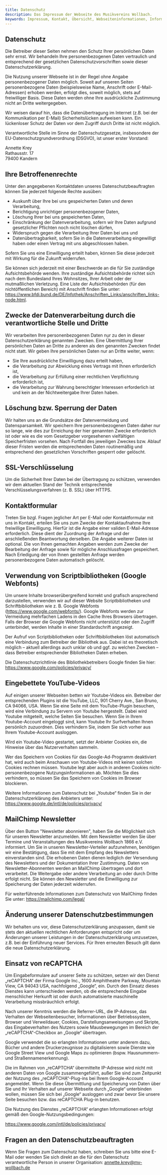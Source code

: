 ```yaml
---
title: Datenschutz
description: Das Impressum der Webseite des Musikvereins Wollbach.
keywords: Impressum, Kontakt, Übersicht, Webseiteninformationen, Informationen zur Webseite, Rechtliches, Haftung, Haftungsausschluss, Datenschutz
---
```


## Datenschutz
Die Betreiber dieser Seiten nehmen den Schutz Ihrer persönlichen Daten sehr
ernst. Wir behandeln Ihre personenbezogenen Daten vertraulich und
entsprechend der gesetzlichen Datenschutzvorschriften sowie dieser
Datenschutzerklärung.

Die Nutzung unserer Webseite ist in der Regel ohne Angabe personenbezogener
Daten möglich. Soweit auf unseren Seiten personenbezogene Daten
(beispielsweise Name, Anschrift oder E-Mail-Adressen) erhoben werden,
erfolgt dies, soweit möglich, stets auf freiwilliger Basis. Diese Daten
werden ohne Ihre ausdrückliche Zustimmung nicht an Dritte weitergegeben.

Wir weisen darauf hin, dass die Datenübertragung im Internet (z.B. bei der
Kommunikation per E-Mail) Sicherheitslücken aufweisen kann. Ein lückenloser
Schutz der Daten vor dem Zugriff durch Dritte ist nicht möglich.

Verantwortliche Stelle im Sinne der Datenschutzgesetze, insbesondere der
EU-Datenschutzgrundverordnung (DSGVO), ist unser erster Vorstand:

Annette Krey<br />
Rathausstr. 17<br />
79400 Kandern

## Ihre Betroffenenrechte
Unter den angegebenen Kontaktdaten unseres Datenschutzbeauftragten können
Sie jederzeit folgende Rechte ausüben:

- Auskunft über Ihre bei uns gespeicherten Daten und deren Verarbeitung,
- Berichtigung unrichtiger personenbezogener Daten,
- Löschung Ihrer bei uns gespeicherten Daten,
- Einschränkung der Datenverarbeitung, sofern wir Ihre Daten aufgrund gesetzlicher Pflichten noch nicht löschen dürfen,
- Widerspruch gegen die Verarbeitung Ihrer Daten bei uns und
- Datenübertragbarkeit, sofern Sie in die Datenverarbeitung eingewilligt haben oder einen Vertrag mit uns abgeschlossen haben.

Sofern Sie uns eine Einwilligung erteilt haben, können Sie diese jederzeit
mit Wirkung für die Zukunft widerrufen.

Sie können sich jederzeit mit einer Beschwerde an die für Sie zuständige
Aufsichtsbehörde wenden. Ihre zuständige Aufsichtsbehörde richtet sich nach dem
Bundesland Ihres Wohnsitzes, Ihrer Arbeit oder der mutmaßlichen Verletzung.
Eine Liste der Aufsichtsbehörden (für den nichtöffentlichen Bereich) mit
Anschrift finden Sie unter:
https://www.bfdi.bund.de/DE/Infothek/Anschriften_Links/anschriften_links-node.html.

## Zwecke der Datenverarbeitung durch die verantwortliche Stelle und Dritte
Wir verarbeiten Ihre personenbezogenen Daten nur zu den in dieser Datenschutzerklärung
genannten Zwecken. Eine Übermittlung Ihrer persönlichen Daten an Dritte zu anderen
als den genannten Zwecken findet nicht statt. Wir geben Ihre persönlichen Daten
nur an Dritte weiter, wenn:

- Sie Ihre ausdrückliche Einwilligung dazu erteilt haben,
- die Verarbeitung zur Abwicklung eines Vertrags mit Ihnen erforderlich ist,
- die Verarbeitung zur Erfüllung einer rechtlichen Verpflichtung erforderlich ist,
- die Verarbeitung zur Wahrung berechtigter Interessen erforderlich ist und kein an der Nichtweitergabe Ihrer Daten haben.

## Löschung bzw. Sperrung der Daten
Wir halten uns an die Grundsätze der Datenvermeidung und Datensparsamkeit. Wir
speichern Ihre personenbezogenen Daten daher nur so lange, wie dies zur Erreichung
der hier genannten Zwecke erforderlich ist oder wie es die vom Gesetzgeber
vorgesehenen vielfältigen Speicherfristen vorsehen. Nach Fortfall des jeweiligen
Zweckes bzw. Ablauf dieser Fristen werden die entsprechenden Daten routinemäßig
und entsprechend den gesetzlichen Vorschriften gesperrt oder gelöscht.

## SSL-Verschlüsselung
Um die Sicherheit Ihrer Daten bei der Übertragung zu schützen, verwenden wir dem
aktuellen Stand der Technik entsprechende Verschlüsselungsverfahren (z. B. SSL)
über HTTPS.

## Kontaktformular
Treten Sie bzgl. Fragen jeglicher Art per E-Mail oder Kontaktformular mit uns in Kontakt,
erteilen Sie uns zum Zwecke der Kontaktaufnahme Ihre freiwillige Einwilligung. Hierfür
ist die Angabe einer validen E-Mail-Adresse erforderlich. Diese dient der Zuordnung der
Anfrage und der anschließenden Beantwortung derselben. Die Angabe weiterer Daten ist
optional. Die von Ihnen gemachten Angaben werden zum Zwecke der Bearbeitung der Anfrage
sowie für mögliche Anschlussfragen gespeichert. Nach Erledigung der von Ihnen gestellten
Anfrage werden personenbezogene Daten automatisch gelöscht.

## Verwendung von Scriptbibliotheken (Google Webfonts)
Um unsere Inhalte browserübergreifend korrekt und grafisch ansprechend darzustellen,
verwenden wir auf dieser Website Scriptbibliotheken und Schriftbibliotheken wie z. B.
Google Webfonts (https://www.google.com/webfonts/). Google Webfonts werden zur Vermeidung
mehrfachen Ladens in den Cache Ihres Browsers übertragen. Falls der Browser die Google
Webfonts nicht unterstützt oder den Zugriff unterbindet, werden Inhalte in einer
Standardschrift angezeigt.

Der Aufruf von Scriptbibliotheken oder Schriftbibliotheken löst automatisch
eine Verbindung zum Betreiber der Bibliothek aus. Dabei ist es theoretisch
möglich – aktuell allerdings auch unklar ob und ggf. zu welchen Zwecken – dass
Betreiber entsprechender Bibliotheken Daten erheben.

Die Datenschutzrichtlinie des Bibliothekbetreibers Google finden Sie hier: https://www.google.com/policies/privacy/

## Eingebettete YouTube-Videos
Auf einigen unserer Webseiten betten wir Youtube-Videos ein. Betreiber der
entsprechenden Plugins ist die YouTube, LLC, 901 Cherry Ave., San Bruno, CA 94066,
USA. Wenn Sie eine Seite mit dem YouTube-Plugin besuchen, wird eine Verbindung zu
Servern von Youtube hergestellt. Dabei wird Youtube mitgeteilt, welche Seiten
Sie besuchen. Wenn Sie in Ihrem Youtube-Account eingeloggt sind, kann Youtube
Ihr Surfverhalten Ihnen persönlich zuzuordnen. Dies verhindern Sie, indem Sie
sich vorher aus Ihrem Youtube-Account ausloggen.

Wird ein Youtube-Video gestartet, setzt der Anbieter Cookies ein, die Hinweise
über das Nutzerverhalten sammeln.

Wer das Speichern von Cookies für das Google-Ad-Programm deaktiviert hat, wird
auch beim Anschauen von Youtube-Videos mit keinen solchen Cookies rechnen müssen.
Youtube legt aber auch in anderen Cookies nicht-personenbezogene Nutzungsinformationen
ab. Möchten Sie dies verhindern, so müssen Sie das Speichern von Cookies im Browser
blockieren.

Weitere Informationen zum Datenschutz bei „Youtube“ finden Sie in der
Datenschutzerklärung des Anbieters unter: https://www.google.de/intl/de/policies/privacy/

## MailChimp Newsletter
Über den Button "Newsletter abonnieren", haben Sie die Möglichkeit sich für unseren
Newsletter anzumelden. Mit dem Newsletter werden Sie über Termine und Veranstaltungen
des Musikvereins Wollbach 1866 e.V. informiert. Um Sie in unseren Newsletter-Verteiler
aufzunehmen, benötigen wir eine Bestätigung, dass Sie mit dem Empfang des Newsletters
einverstanden sind. Die erhobenen Daten dienen lediglich der Versendung des Newsletters
und der Dokumentation Ihrer Zustimmung. Daten von Newsletter-Abonnenten werden an
MailChimp übertragen und dort verarbeitet. Die Weitergabe oder andere Verarbeitung an
oder durch Dritte erfolgt nicht. Sie können den Newsletter und die Einwilligung
zur Speicherung der Daten jederzeit widerrufen.

Für weiterführende Informationen zum Datenschutz von MailChimp finden Sie
unter: https://mailchimp.com/legal/

## Änderung unserer Datenschutzbestimmungen
Wir behalten uns vor, diese Datenschutzerklärung anzupassen, damit sie stets den
aktuellen rechtlichen Anforderungen entspricht oder um Änderungen unserer
Leistungen in der Datenschutzerklärung umzusetzen, z.B. bei der Einführung neuer
Services. Für Ihren erneuten Besuch gilt dann die neue Datenschutzerklärung.

## Einsatz von reCAPTCHA
Um Eingabeformulare auf unserer Seite zu schützen, setzen wir den Dienst
„reCAPTCHA“ der Firma Google Inc., 1600 Amphitheatre Parkway, Mountain View,
CA 94043 USA, nachfolgend „Google“, ein. Durch den Einsatz dieses Dienstes
kann unterschieden werden, ob die entsprechende Eingabe menschlicher Herkunft
ist oder durch automatisierte maschinelle Verarbeitung missbräuchlich erfolgt.

Nach unserer Kenntnis werden die Referrer-URL, die IP-Adresse, das Verhalten
der Webseitenbesucher, Informationen über Betriebssystem, Browser und
Verweildauer, Cookies, Darstellungsanweisungen und Skripte, das Eingabeverhalten
des Nutzers sowie Mausbewegungen im Bereich der „reCAPTCHA“-Checkbox an
„Google“ übertragen.

Google verwendet die so erlangten Informationen unter anderem dazu, Bücher
und andere Druckerzeugnisse zu digitalisieren sowie Dienste wie Google Street
View und Google Maps zu optimieren (bspw. Hausnummern- und Straßennamenerkennung).

Die im Rahmen von „reCAPTCHA“ übermittelte IP-Adresse wird nicht mit anderen
Daten von Google zusammengeführt, außer Sie sind zum Zeitpunkt der Nutzung
des „reCAPTCHA“-Plug-ins bei Ihrem Google-Account angemeldet. Wenn Sie diese
Übermittlung und Speicherung von Daten über Sie und Ihr Verhalten auf unserer
Webseite durch „Google“ unterbinden wollen, müssen Sie sich bei „Google“
ausloggen und zwar bevor Sie unsere Seite besuchen bzw. das reCAPTCHA Plug-in
benutzen.

Die Nutzung des Dienstes „reCAPTCHA“ erlangten Informationen erfolgt gemäß
den Google-Nutzungsbedingungen: 

https://www.google.com/intl/de/policies/privacy/

## Fragen an den Datenschutzbeauftragten
Wenn Sie Fragen zum Datenschutz haben, schreiben Sie uns bitte eine E-Mail oder
wenden Sie sich direkt an die für den Datenschutz verantwortliche Person in
unserer Organisation: annette.krey@mv-wollbach.de
